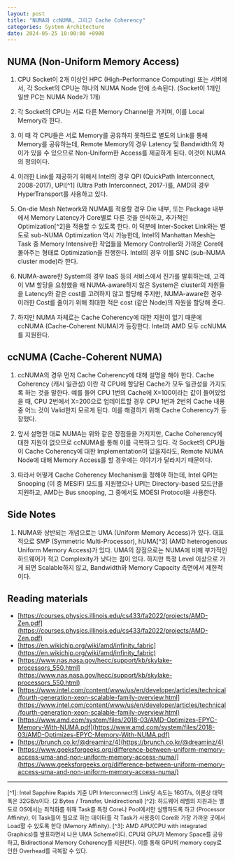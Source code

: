 ```yaml
---
layout: post
title: "NUMA와 ccNUMA, 그리고 Cache Coherency"
categories: System Architecture
date: 2024-05-25 10:00:00 +0900
---
```


## NUMA (Non-Uniform Memory Access)

1. CPU Socket이 2개 이상인 HPC (High-Performance Computing) 또는 서버에서, 각 Socket의 CPU는 하나의 NUMA Node 안에 소속된다. (Socket이 1개인 일반 PC는 NUMA Node가 1개)

2. 각 Socket의 CPU는 서로 다른 Memory Channel을 가지며, 이를 Local Memory라 한다.

3. 이 때 각 CPU들은 서로 Memory를 공유하지 못하므로 별도의 Link를 통해 Memory를 공유하는데, Remote Memory의 경우 Latency 및 Bandwidth의 차이가 있을 수 있으므로 Non-Uniform한 Access를 제공하게 된다. 이것이 NUMA의 정의이다.

4. 이러한 Link를 제공하기 위해서 Intel의 경우 QPI (QuickPath Interconnect, 2008-2017), UPI[^1] (Ultra Path Interconnect, 2017-)를, AMD의 경우 HyperTransport를 사용하고 있다.

5. On-die Mesh Network와 NUMA를 적용할 경우 Die 내부, 또는 Package 내부에서 Memory Latency가 Core별로 다른 것을 인식하고, 추가적인 Optimization[^2]을 적용할 수 있도록 한다. 이 덕분에 Inter-Socket Link와는 별도로 sub-NUMA Optimization 역시 가능한데, Intel의 Manhattan Mesh는 Task 중 Memory Intensive한 작업들을 Memory Controller와 가까운 Core에 몰아주는 형태로 Optimization을 진행한다. Intel의 경우 이를 SNC (sub-NUMA cluster mode)라 한다. 

6. NUMA-aware한 System의 경우 IaaS 등의 서비스에서 진가를 발휘하는데, 고객이 VM 할당을 요청했을 때 NUMA-aware하지 않은 System은 cluster의 자원들을 Latency와 같은 cost를 고려하지 않고 할당해 주지만, NUMA-aware한 경우 이러한 Cost를 줄이기 위해 최대한 적은 cost (같은 Node)의 자원을 할당해 준다.

7. 하지만 NUMA 자체로는 Cache Coherency에 대한 지원이 없기 때문에 ccNUMA (Cache-Coherent NUMA)가 등장한다. Intel과 AMD 모두 ccNUMA를 지원한다.

## ccNUMA (Cache-Coherent NUMA)

1. ccNUMA의 경우 먼저 Cache Coherency에 대해 설명을 해야 한다. Cache Coherency (캐시 일관성) 이란 각 CPU에 할당된 Cache가 모두 일관성을 가지도록 하는 것을 말한다. 예를 들어 CPU 1번의 Cache에 X=100이라는 값이 들어있었을 때, CPU 2번에서 X=200으로 업데이트할 경우 CPU 1번과 2번의 Cache 내용 중 어느 것이 Valid한지 모르게 된다. 이를 해결하기 위해 Cache Coherency가 등장했다.

2. 앞서 설명한 대로 NUMA는 위와 같은 장점들을 가지지만, Cache Coherency에 대한 지원이 없으므로 ccNUMA를 통해 이를 극복하고 있다. 각 Socket의 CPU들이 Cache Coherency에 대한 Implementation이 있을지라도, Remote NUMA Node에 대해 Memory Access를 할 경우에는 이야기가 달라지기 때문이다.

3. 따라서 어떻게 Cache Coherency Mechanism을 정해야 하는데, Intel QPI는 Snooping (이 중 MESIF) 모드를 지원했으나 UPI는 Directory-based 모드만을 지원하고, AMD는 Bus snooping, 그 중에서도 MOESI Protocol을 사용한다.

## Side Notes

1. NUMA와 상반되는 개념으로는 UMA (Uniform Memory Access)가 있다. 대표적으로 SMP (Symmetric Multi-Processor), hUMA[^3] (AMD heterogenous Uniform Memory Access)가 있다. UMA의 장점으로는 NUMA에 비해 부가적인 하드웨어가 적고 Complexity가 낮다는 점이 있다. 하지만 특정 Level 이상으로 가게 되면 Scalable하지 않고, Bandwidth와 Memory Capacity 측면에서 제한적이다.


## Reading materials

- [https://courses.physics.illinois.edu/cs433/fa2022/projects/AMD-Zen.pdf](https://courses.physics.illinois.edu/cs433/fa2022/projects/AMD-Zen.pdf)
- [https://en.wikichip.org/wiki/amd/infinity_fabric](https://en.wikichip.org/wiki/amd/infinity_fabric)
- [https://www.nas.nasa.gov/hecc/support/kb/skylake-processors_550.html](https://www.nas.nasa.gov/hecc/support/kb/skylake-processors_550.html)
- [https://www.intel.com/content/www/us/en/developer/articles/technical/fourth-generation-xeon-scalable-family-overview.html](https://www.intel.com/content/www/us/en/developer/articles/technical/fourth-generation-xeon-scalable-family-overview.html)
- [https://www.amd.com/system/files/2018-03/AMD-Optimizes-EPYC-Memory-With-NUMA.pdf](https://www.amd.com/system/files/2018-03/AMD-Optimizes-EPYC-Memory-With-NUMA.pdf)
- [https://brunch.co.kr/@dreaminz/4](https://brunch.co.kr/@dreaminz/4)
- [https://www.geeksforgeeks.org/difference-between-uniform-memory-access-uma-and-non-uniform-memory-access-numa/](https://www.geeksforgeeks.org/difference-between-uniform-memory-access-uma-and-non-uniform-memory-access-numa/)


<style>
.footnotes {
    font-size: 0.8rem;
}
</style>

---
<div class="footnotes" markdown="1">
[^1]: Intel Sapphire Rapids 기준 UPI Interconnect의 Link당 속도는 16GT/s, 이론상 대역폭은 32GB/s이다. (2 Bytes / Transfer, Unidirectional)
[^2]: 하드웨어 레벨의 지원과는 별도로 OS에서는 최적화를 위해 Task를 특정 Core나 Pool에서만 실행하도록 하고 (Processor Affinity), 이 Task들이 필요로 하는 데이터를 각 Task가 사용중이 Core와 가장 가까운 곳에서 Load할 수 있도록 한다 (Memory Affinity).
[^3]: AMD APU(CPU with integrated Graphics)를 발표하면서 나온 UMA Scheme이다. CPU와 GPU가 Memory Space를 공유하고, Bidirectional Memory Coherency를 지원한다. 이를 통해 GPU의 memory copy로 인한 Overhead를 극복할 수 있다.
</div>
